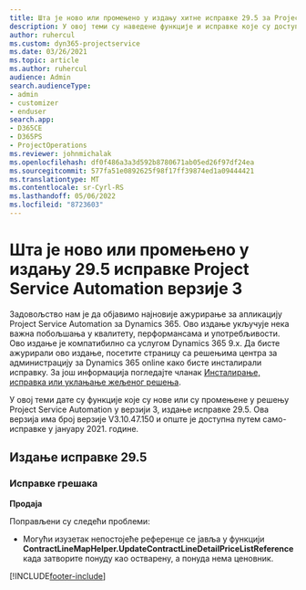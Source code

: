 ```yaml
---
title: Шта је ново или промењено у издању хитне исправке 29.5 за Project Service Automation верзије 3
description: У овој теми су наведене функције и исправке које су доступне у издању хитне исправке 29.5 за Project Service Automation верзије 3.
author: ruhercul
ms.custom: dyn365-projectservice
ms.date: 03/26/2021
ms.topic: article
ms.author: ruhercul
audience: Admin
search.audienceType:
- admin
- customizer
- enduser
search.app:
- D365CE
- D365PS
- ProjectOperations
ms.reviewer: johnmichalak
ms.openlocfilehash: df0f486a3a3d592b8780671ab05ed26f97df24ea
ms.sourcegitcommit: 577fa51e0892625f98f17ff39874ed1a09444421
ms.translationtype: MT
ms.contentlocale: sr-Cyrl-RS
ms.lasthandoff: 05/06/2022
ms.locfileid: "8723603"
---
```

# <a name="whats-new-or-changed-in-project-service-automation-update-release-295-v3"></a>Шта је ново или промењено у издању 29.5 исправке Project Service Automation верзије 3

Задовољство нам је да објавимо најновије ажурирање за апликацију Project Service Automation за Dynamics 365. Ово издање укључује нека важна побољшања у квалитету, перформансама и употребљивости. Ово издање је компатибилно са услугом Dynamics 365 9.x. Да бисте ажурирали ово издање, посетите страницу са решењима центра за администрацију за Dynamics 365 online како бисте инсталирали исправку. За још информација погледајте чланак [Инсталирање, исправка или уклањање жељеног решења](/power-platform/admin/install-remove-preferred-solution).

У овој теми дате су функције које су нове или су промењене у решењу Project Service Automation у верзији 3, издање исправке 29.5. Ова верзија има број верзије V3.10.47.150 и опште је доступна путем само-исправке у јануару 2021. године.

## <a name="update-release-295"></a>Издање исправке 29.5

### <a name="bug-fixes"></a>Исправке грешака


**Продаја**

Поправљени су следећи проблеми:

- Могући изузетак непостојеће референце се јавља у функцији **ContractLineMapHelper.UpdateContractLineDetailPriceListReference** када затворите понуду као остварену, а понуда нема ценовник.


[!INCLUDE[footer-include](../includes/footer-banner.md)]
